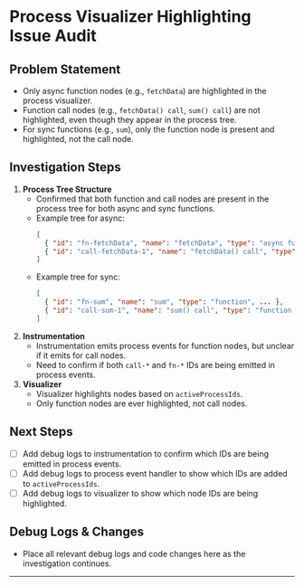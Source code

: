 # Process Visualizer Highlighting Issue Audit

## Problem Statement
- Only async function nodes (e.g., `fetchData`) are highlighted in the process visualizer.
- Function call nodes (e.g., `fetchData() call`, `sum() call`) are not highlighted, even though they appear in the process tree.
- For sync functions (e.g., `sum`), only the function node is present and highlighted, not the call node.

## Investigation Steps
1. **Process Tree Structure**
   - Confirmed that both function and call nodes are present in the process tree for both async and sync functions.
   - Example tree for async:
     ```json
     [
       { "id": "fn-fetchData", "name": "fetchData", "type": "async function", ... },
       { "id": "call-fetchData-1", "name": "fetchData() call", "type": "function call", "children": [ ... ] }
     ]
     ```
   - Example tree for sync:
     ```json
     [
       { "id": "fn-sum", "name": "sum", "type": "function", ... },
       { "id": "call-sum-1", "name": "sum() call", "type": "function call", "children": [ ... ] }
     ]
     ```
2. **Instrumentation**
   - Instrumentation emits process events for function nodes, but unclear if it emits for call nodes.
   - Need to confirm if both `call-*` and `fn-*` IDs are being emitted in process events.
3. **Visualizer**
   - Visualizer highlights nodes based on `activeProcessIds`.
   - Only function nodes are ever highlighted, not call nodes.

## Next Steps
- [ ] Add debug logs to instrumentation to confirm which IDs are being emitted in process events.
- [ ] Add debug logs to process event handler to show which IDs are added to `activeProcessIds`.
- [ ] Add debug logs to visualizer to show which node IDs are being highlighted.

## Debug Logs & Changes
- Place all relevant debug logs and code changes here as the investigation continues.

--- 